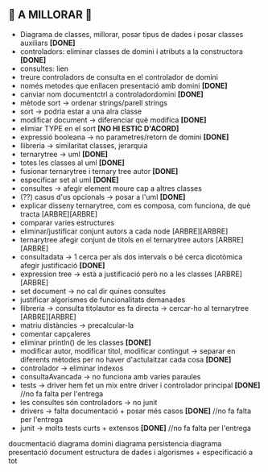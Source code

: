 ## 🎉 A MILLORAR 🎉
- Diagrama de classes, millorar, posar tipus de dades i posar classes auxiliars **[DONE]**
- controladors: eliminar classes de domini i atributs a la constructora **[DONE]**
- consultes: lien
- treure controladors de consulta en el controlador de domini
- només metodes que enllacen presentació amb domini **[DONE]**
- canviar nom documentctrl a controladordomini **[DONE]**
- mètode sort -> ordenar strings/parell strings
- sort -> podria estar a una alra classe
- modificar document -> diferenciar què modifica **[DONE]**
- elimiar TYPE en el sort **[NO HI ESTIC D'ACORD]**
- expressió booleana -> no parametres/retorn de domini **[DONE]**
- llibreria -> similaritat classes, jerarquia
- ternarytree -> uml **[DONE]**
- totes les classes al uml **[DONE]**
- fusionar ternarytree i ternary tree autor **[DONE]**
- especificar set al uml **[DONE]**
- consultes -> afegir element moure cap a altres classes
- (??) casus d'us opcionals -> posar a l'uml **[DONE]**
- explicar disseny ternarytree, com es composa, com funciona, de què tracta  [ARBRE][ARBRE]
- comparar varies estructures
- eliminar/justificar conjunt autors a cada node  [ARBRE][ARBRE]
- ternarytree afegir conjunt de titols en el ternarytree autors  [ARBRE][ARBRE]
- consultadata -> 1 cerca per als dos intervals o bé cerca dicotòmica afegir justificació **[DONE]**
- expression tree -> està a justificació però no a les classes  [ARBRE][ARBRE]
- set document -> no cal dir quines consultes
- justificar algorismes de funcionalitats demanades
- llibreria -> consulta titolautor es fa directa -> cercar-ho al ternarytree  [ARBRE][ARBRE]
- matriu distàncies -> precalcular-la
- comentar capçaleres
- eliminar println() de les classes **[DONE]**
- modificar autor, modificar titol, modificar contingut -> separar en diferents mètodes per no haver d'actulaitzar cada cosa **[DONE]**
- controlador -> eliminar indexos
- consultaAvancada -> no funciona amb varies paraules
- tests -> driver hem fet un mix entre driver i controlador principal  **[DONE]** //no fa falta per l'entrega
- les consultes són controladors -> no junit
- drivers -> falta documentació + posar més casos  **[DONE]** //no fa falta per l'entrega
- junit -> molts tests curts + extensos  **[DONE]** //no fa falta per l'entrega

doucmentació diagrama domini diagrama persistencia diagrama presentació document estructura de dades i algorismes + especificació a tot
